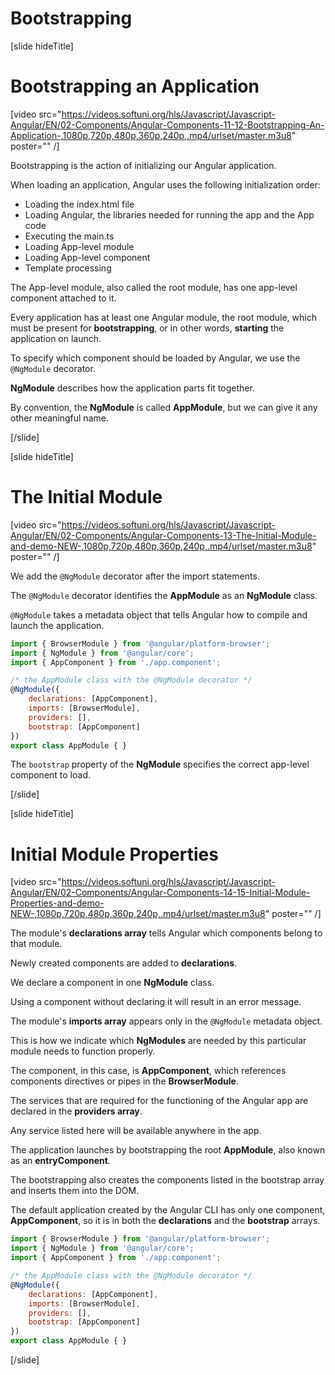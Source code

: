 # Bootstrapping

[slide hideTitle]

# Bootstrapping an Application

[video src="https://videos.softuni.org/hls/Javascript/Javascript-Angular/EN/02-Components/Angular-Components-11-12-Bootstrapping-An-Application-,1080p,720p,480p,360p,240p,.mp4/urlset/master.m3u8" poster="" /]

Bootstrapping is the action of initializing our Angular application.

When loading an application, Angular uses the following initialization order:

- Loading the index.html file
- Loading Angular, the libraries needed for running the app and the App code
- Executing the main.ts
- Loading App-level module
- Loading App-level component
- Template processing

The App-level module, also called the root module, has one app-level component attached to it. 

Every application has at least one Angular module, the root module, which must be present for **bootstrapping**, or in other words, **starting** the application on launch. 

To specify which component should be loaded by Angular, we use the `@NgModule` decorator.

**NgModule** describes how the application parts fit together. 

By convention, the **NgModule** is called **AppModule**, but we can give it any other meaningful name.

[/slide]

[slide hideTitle]

# The Initial Module

[video src="https://videos.softuni.org/hls/Javascript/Javascript-Angular/EN/02-Components/Angular-Components-13-The-Initial-Module-and-demo-NEW-,1080p,720p,480p,360p,240p,.mp4/urlset/master.m3u8" poster="" /]

We add the `@NgModule` decorator after the import statements.

The `@NgModule` decorator identifies the **AppModule** as an **NgModule** class. 

`@NgModule` takes a metadata object that tells Angular how to compile and launch the application.

```js
import { BrowserModule } from '@angular/platform-browser';
import { NgModule } from '@angular/core';
import { AppComponent } from './app.component';

/* the AppModule class with the @NgModule decorator */
@NgModule({
    declarations: [AppComponent],
    imports: [BrowserModule],
    providers: [],
    bootstrap: [AppComponent]
})
export class AppModule { }
```

The `bootstrap` property of the **NgModule** specifies the correct app-level component to load.

[/slide]

[slide hideTitle]

# Initial Module Properties

[video src="https://videos.softuni.org/hls/Javascript/Javascript-Angular/EN/02-Components/Angular-Components-14-15-Initial-Module-Properties-and-demo-NEW-,1080p,720p,480p,360p,240p,.mp4/urlset/master.m3u8" poster="" /]

The module's **declarations array** tells Angular which components belong to that module. 

Newly created components are added to **declarations**.

We declare a component in one **NgModule** class. 

Using a component without declaring it will result in an error message.

The module's **imports array** appears only in the `@NgModule` metadata object. 

This is how we indicate which **NgModules** are needed by this particular module needs to function properly.

The component, in this case, is **AppComponent**, which references components directives or pipes in the **BrowserModule**.

The services that are required for the functioning of the Angular app are declared in the **providers array**.

Any service listed here will be available anywhere in the app.

The application launches by bootstrapping the root **AppModule**, also known as an **entryComponent**. 

The bootstrapping also creates the components listed in the bootstrap array and inserts them into the DOM.

The default application created by the Angular CLI has only one component, **AppComponent**, so it is in both the **declarations** and the **bootstrap** arrays.

```js
import { BrowserModule } from '@angular/platform-browser';
import { NgModule } from '@angular/core';
import { AppComponent } from './app.component';

/* the AppModule class with the @NgModule decorator */
@NgModule({
    declarations: [AppComponent],
    imports: [BrowserModule],
    providers: [],
    bootstrap: [AppComponent]
})
export class AppModule { }
```

[/slide]
